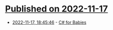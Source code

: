 # [Published on 2022-11-17](index.md)

* [2022-11-17, 18:45:46](https://lobste.rs/s/gkipy5/c_for_babies) - [C# for Babies](https://lp.jetbrains.com/csharp-for-babies/)
